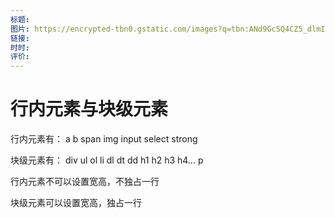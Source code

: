 ```yaml
---
标题: 
图片: https://encrypted-tbn0.gstatic.com/images?q=tbn:ANd9GcSQ4CZ5_dlmIukwxNDL7sy2fdaEwH3aKgL8XGO3PkB_lM5Q3NO3gB7luTMQAAjcreLQvQ&usqp=CAU
链接: 
时时: 
评价:
---
```


# 行内元素与块级元素

⾏内元素有： a b span img input select strong

块级元素有： div ul ol li dl dt dd h1 h2 h3 h4… p

⾏内元素不可以设置宽⾼，不独占⼀⾏

块级元素可以设置宽⾼，独占⼀⾏